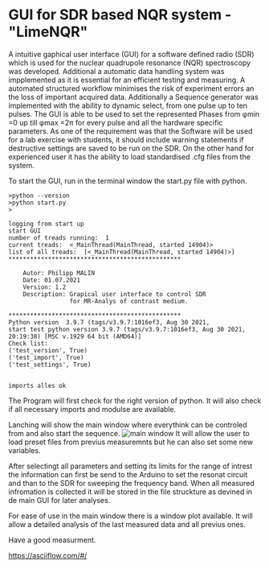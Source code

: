 # GUI for SDR based NQR system - "LimeNQR"

A intuitive gaphical user interface (GUI) for a software defined radio (SDR) which is used for the nuclear quadrupole resonance (NQR) spectroscopy was developed. Additional a automatic data handling system was impplemented as it is essential for an efficient testing and measuring. A automated structured workflow minimises the risk of experiment errors an the loss of important acquired data. Additionally a Sequence generator was implemented with the ability to dynamic select, from one pulse up to ten pulses. The GUI is able to be used to set the represented Phases from φmin =0 up till φmax =2π for every pulse and all the hardware specific parameters.
As one of the requirement was that the Software will be used for a lab exercise with students, it should include warning statements if destructive settings are saved to be run on the SDR. On the other hand for experienced user it has the ability to load standardised .cfg files from the system.

To start the GUI, run in the terminal window the start.py file with python.
```
>python --version
>python start.py
>

logging from start up
start GUI
number of treads running:  1
current treads:  <_MainThread(MainThread, started 14904)>
list of all treads:  [<_MainThread(MainThread, started 14904)>]
************************************************

    Autor: Philipp MALIN
    Date: 01.07.2021
    Version: 1.2
    Description: Grapical user interface to control SDR
                 for MR-Analys of contrast medium.

************************************************
Python version  3.9.7 (tags/v3.9.7:1016ef3, Aug 30 2021,
start test python version 3.9.7 (tags/v3.9.7:1016ef3, Aug 30 2021, 20:19:38) [MSC v.1929 64 bit (AMD64)]
Check list:
('test_version', True)
('test_import', True)
('test_settings', True)


imports alles ok
```

The Program will first check for the right version of python. 
It will also check if all necessary imports and modulse are available.

Lanching will show the main window where everythink can be controled from and also start the sequence. 
![main window](https://github.com/OE9NAT/bacharbeit/blob/on_hardware2/images/win_main.JPG)
It will allow the user to load preset files from previus measuremnts but he can also set some new variables. 

After selectingt all parameters and setting its limits for the range of
 intrest the information can first be send to the Arduino to set the 
resonat circuit and than to the SDR for sweeping the frequency band.
When all measured infromation is collected it will be stored in the file
 struckture as devined in de main GUI for later analyses.


For ease of use in the main window there is a window plot available.
It will allow a detailed analysis of the last measured data and all 
previus ones.

Have a good measurment.

https://asciiflow.com/#/


